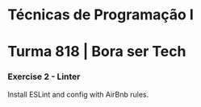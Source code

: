 # Técnicas de Programação I
# Turma 818 | Bora ser Tech

### Exercise 2 - Linter
Install ESLint and config with AirBnb rules.
